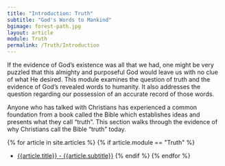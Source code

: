 ```yaml
---
title: "Introduction: Truth"
subtitle: "God's Words to Mankind"
bgimage: forest-path.jpg
layout: article
module: Truth
permalink: /Truth/Introduction
---
```


If the evidence of God’s existence was all that we had, one might be very puzzled that this almighty and purposeful God would leave us with no clue of what He desired. This module examines the question of truth and the evidence of God’s revealed words to humanity. It also addresses the question regarding our possession of an accurate record of those words.
 
Anyone who has talked with Christians has experienced a common foundation from a book called the Bible which establishes ideas and presents what they call “truth”. This section walks through the evidence of why Christians call the Bible “truth” today.

{% for article in site.articles %}
{% if article.module == "Truth" %}
- [{{article.title}} - {{article.subtitle}}]({{article.permalink}})
{% endif %}
{% endfor %}